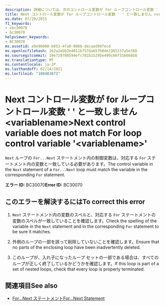 ```yaml
---
description: 詳細については、次のコントロール変数が for ループコントロール変数 ' ' と一致しません <variablename>
title: Next コントロール変数が for ループコントロール変数 ' ' と一致しません <variablename>
ms.date: 07/20/2015
f1_keywords:
- vbc30070
- bc30070
helpviewer_keywords:
- BC30070
ms.assetid: e9e96008-b053-4fa0-8966-decaad99fecd
ms.openlocfilehash: 162a2ebb2e4011b7574a657b8de3385237a5e388
ms.sourcegitcommit: 10e719780594efc781b15295e499c66f316068b8
ms.translationtype: MT
ms.contentlocale: ja-JP
ms.lasthandoff: 02/14/2021
ms.locfileid: "100483873"
---
```

# <a name="next-control-variable-does-not-match-for-loop-control-variable-variablename"></a><span data-ttu-id="e58c8-103">Next コントロール変数が for ループコントロール変数 ' ' と一致しません \<variablename></span><span class="sxs-lookup"><span data-stu-id="e58c8-103">Next control variable does not match For loop control variable '\<variablename>'</span></span>

<span data-ttu-id="e58c8-104">`Next` ループの `For...Next` ステートメント内の制御変数は、対応する `For` ステートメント内の変数と一致している必要があります。</span><span class="sxs-lookup"><span data-stu-id="e58c8-104">The control variable in the `Next` statement of a `For...Next` loop must match the variable in the corresponding `For` statement.</span></span>  
  
 <span data-ttu-id="e58c8-105">**エラー ID:** BC30070</span><span class="sxs-lookup"><span data-stu-id="e58c8-105">**Error ID:** BC30070</span></span>  
  
## <a name="to-correct-this-error"></a><span data-ttu-id="e58c8-106">このエラーを解決するには</span><span class="sxs-lookup"><span data-stu-id="e58c8-106">To correct this error</span></span>  
  
1. <span data-ttu-id="e58c8-107">`Next` ステートメント内の変数のスペルと、対応する `For` ステートメントの変数のスペルが一致していることを確認します。</span><span class="sxs-lookup"><span data-stu-id="e58c8-107">Check the spelling of the variable in the `Next` statement and in the corresponding `For` statement to be sure it matches.</span></span>  
  
2. <span data-ttu-id="e58c8-108">外側のループの一部を誤って削除していないことを確認します。</span><span class="sxs-lookup"><span data-stu-id="e58c8-108">Ensure that no parts of the enclosing loop have been inadvertently deleted.</span></span>  
  
3. <span data-ttu-id="e58c8-109">このループが、入れ子になったループ セットの一部である場合は、すべてのループが正しく終了しているかどうかを確認します。</span><span class="sxs-lookup"><span data-stu-id="e58c8-109">If this loop is part of a set of nested loops, check that every loop is properly terminated.</span></span>  
  
## <a name="see-also"></a><span data-ttu-id="e58c8-110">関連項目</span><span class="sxs-lookup"><span data-stu-id="e58c8-110">See also</span></span>

- [<span data-ttu-id="e58c8-111">For...Next ステートメント</span><span class="sxs-lookup"><span data-stu-id="e58c8-111">For...Next Statement</span></span>](../language-reference/statements/for-next-statement.md)
